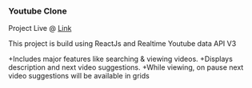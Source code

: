 ### Youtube Clone

Project Live @ [Link](https://youtube-jm.netlify.com)

This project is build using ReactJs and Realtime Youtube data API V3

+Includes major features like searching & viewing videos. 
+Displays description and next video suggestions.
+While viewing, on pause next video suggestions will be available in grids
